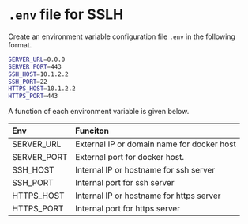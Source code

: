 # `.env` file for SSLH
Create an environment variable configuration file `.env` in the following format.

```sh
SERVER_URL=0.0.0
SERVER_PORT=443
SSH_HOST=10.1.2.2
SSH_PORT=22
HTTPS_HOST=10.1.2.2
HTTPS_PORT=443
```

A function of each environment variable is given below.

|Env|Funciton|
|:----|:----|
|SERVER_URL|External IP or domain name for docker host|
|SERVER_PORT|External port for docker host.|
|SSH_HOST|Internal IP or hostname for ssh server|
|SSH_PORT|Internal port for ssh server|
|HTTPS_HOST|Internal IP or hostname for https server|
|HTTPS_PORT|Internal port for https server|
